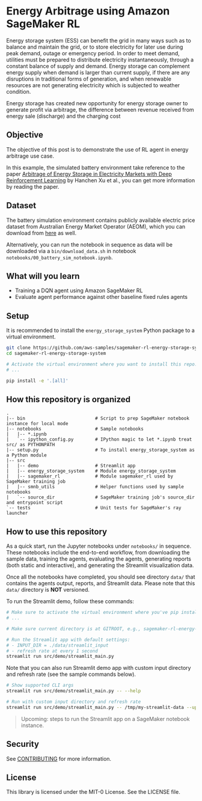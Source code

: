 # Energy Arbitrage using Amazon SageMaker RL

Energy storage system (ESS) can benefit the grid in many ways such as to balance and maintain the grid, or to store electricity for later use during peak demand, outage or emergency period. In order to meet demand, utilities must be prepared to distribute electricity instantaneously, through a constant balance of supply and demand. Energy storage can complement energy supply when demand is larger than current supply, if there are any disruptions in traditional forms of generation, and when renewable resources are not generating electricity which is subjected to weather condition.

Energy storage has created new opportunity for energy storage owner to generate profit via arbitrage, the difference between revenue received from energy sale (discharge) and the charging cost

## Objective

The objective of this post is to demonstrate the use of RL agent in energy arbitrage use case.

In this example, the simulated battery environment take reference to the paper [Arbitrage of Energy Storage in Electricity Markets with Deep Reinforcement Learning](https://arxiv.org/abs/1904.12232) by Hanchen Xu et al., you can get more information by reading the paper.

## Dataset

The battery simulation environment contains publicly available electric price dataset from Australian Energy Market Operator (AEOM), which you can download from [here](https://aemo.com.au/en/energy-systems/electricity/national-electricity-market-nem/data-nem/aggregated-data) as well.

Alternatively, you can run the notebook in sequence as data will be downloaded via a `bin/download_data.sh` in notebook `notebooks/00_battery_sim_notebook.ipynb`.

## What will you learn

- Training a DQN agent using Amazon SageMaker RL
- Evaluate agent performance against other baseline fixed rules agents

## Setup

It is recommended to install the `energy_storage_system` Python package to a virtual environment.

```bash
git clone https://github.com/aws-samples/sagemaker-rl-energy-storage-system.git
cd sagemaker-rl-energy-storage-system

# Activate the virtual environment where you want to install this repo.
# ...

pip install -e '.[all]'
```

## How this repository is organized

```text
.
|-- bin                          # Script to prep SageMaker notebook instance for local mode
|-- notebooks                    # Sample notebooks
|   |-- *.ipynb
|   `-- ipython_config.py        # IPython magic to let *.ipynb treat src/ as PYTHONPATH
|-- setup.py                     # To install energy_storage_system as a Python module
|-- src
|   |-- demo                     # Streamlit app
|   |-- energy_storage_system    # Module energy_storage_system
|   |-- sagemaker_rl             # Module sagemaker_rl used by SageMaker training job
|   |-- smnb_utils               # Helper functions used by sample notebooks
|   `-- source_dir               # SageMaker training job's source_dir and entrypoint script
`-- tests                        # Unit tests for SageMaker's ray launcher
```

## How to use this repository

As a quick start, run the Jupyter notebooks under `notebooks/` in sequence. These notebooks include
the end-to-end workflow, from downloading the sample data, training the agents, evaluating the
agents, generating reports (both static and interactive), and generating the Streamlit visualization
data.

Once all the notebooks have completed, you should see directory `data/` that contains the agents
output, reports, and Streamlit data. Please note that this `data/` directory is **NOT** versioned.

To run the Streamlit demo, follow these commands:

```bash
# Make sure to activate the virtual environment where you've pip install this repo
# ...

# Make sure current directory is at GITROOT, e.g., sagemaker-rl-energy-storage-system/

# Run the Streamlit app with default settings:
# - INPUT_DIR = ./data/streamlit_input
# - refresh rate at every 1 second
streamlit run src/demo/streamlit_main.py
```

Note that you can also run Streamlit demo app with custom input directory and refresh rate (see
the sample commands below).

```bash
# Show supported CLI args
streamlit run src/demo/streamlit_main.py -- --help

# Run with custom input directory and refresh rate
streamlit run src/demo/streamlit_main.py -- /tmp/my-streamlit-data --update-seconds 0.5
```

> Upcoming: steps to run the Streamlit app on a SageMaker notebook instance.

## Security

See [CONTRIBUTING](CONTRIBUTING.md#security-issue-notifications) for more information.

## License

This library is licensed under the MIT-0 License. See the LICENSE file.
